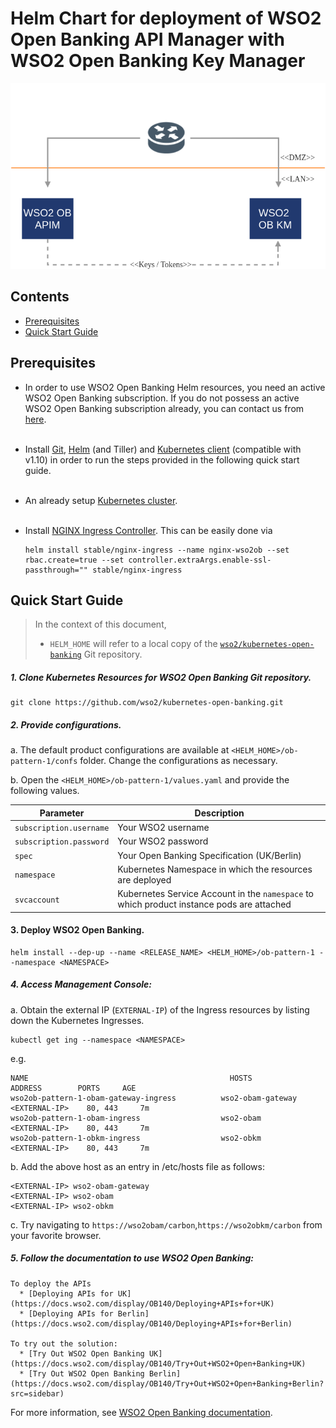 # Helm Chart for deployment of WSO2 Open Banking API Manager with WSO2 Open Banking Key Manager

![WSO2 Open Banking Deployment Pattern 1](images/pattern1.png)

## Contents

* [Prerequisites](#prerequisites)
* [Quick Start Guide](#quick-start-guide)

## Prerequisites

* In order to use WSO2 Open Banking Helm resources, you need an active WSO2 Open Banking subscription. If you do not possess an active WSO2 Open Banking subscription already, you can contact us from [here](https://wso2.com/solutions/financial/open-banking/).<br><br>
 
* Install [Git](https://git-scm.com/book/en/v2/Getting-Started-Installing-Git), [Helm](https://github.com/kubernetes/helm/blob/master/docs/install.md)
(and Tiller) and [Kubernetes client](https://kubernetes.io/docs/tasks/tools/install-kubectl/) (compatible with v1.10) in order to run the 
steps provided in the following quick start guide.<br><br>

* An already setup [Kubernetes cluster](https://kubernetes.io/docs/setup).<br><br>

* Install [NGINX Ingress Controller](https://kubernetes.github.io/ingress-nginx/deploy/). This can be easily done via
  ```
  helm install stable/nginx-ingress --name nginx-wso2ob --set rbac.create=true --set controller.extraArgs.enable-ssl-passthrough="" stable/nginx-ingress
  ```

## Quick Start Guide    

>In the context of this document, <br>
>* `HELM_HOME` will refer to a local copy of the [`wso2/kubernetes-open-banking`](https://github.com/wso2/kubernetes-open-banking/)
Git repository. <br>

##### 1. Clone Kubernetes Resources for WSO2 Open Banking Git repository.

```
git clone https://github.com/wso2/kubernetes-open-banking.git
```

##### 2. Provide configurations.

a. The default product configurations are available at `<HELM_HOME>/ob-pattern-1/confs` folder. Change the
configurations as necessary.

b. Open the `<HELM_HOME>/ob-pattern-1/values.yaml` and provide the following values. 

| Parameter                       | Description                                                                               |
|---------------------------------|-------------------------------------------------------------------------------------------|
| `subscription.username`         | Your WSO2 username                                                                        |
| `subscription.password`         | Your WSO2 password                                                                        |
| `spec`                          | Your Open Banking Specification (UK/Berlin)                                               |
| `namespace`                     | Kubernetes Namespace in which the resources are deployed                                  |
| `svcaccount`                    | Kubernetes Service Account in the `namespace` to which product instance pods are attached |


#### 3. Deploy WSO2 Open Banking.

```
helm install --dep-up --name <RELEASE_NAME> <HELM_HOME>/ob-pattern-1 --namespace <NAMESPACE>
```

##### 4. Access Management Console:

a. Obtain the external IP (`EXTERNAL-IP`) of the Ingress resources by listing down the Kubernetes Ingresses.

  ```
  kubectl get ing --namespace <NAMESPACE>
  ```

e.g.

```
NAME                                             HOSTS                        ADDRESS        PORTS     AGE
wso2ob-pattern-1-obam-gateway-ingress          wso2-obam-gateway           <EXTERNAL-IP>    80, 443     7m
wso2ob-pattern-1-obam-ingress                  wso2-obam                   <EXTERNAL-IP>    80, 443     7m
wso2ob-pattern-1-obkm-ingress                  wso2-obkm                   <EXTERNAL-IP>    80, 443     7m
```

b. Add the above host as an entry in /etc/hosts file as follows:

  ```
  <EXTERNAL-IP>	wso2-obam-gateway
  <EXTERNAL-IP>	wso2-obam
  <EXTERNAL-IP>	wso2-obkm
  ```

c. Try navigating to `https://wso2obam/carbon`,`https://wso2obkm/carbon`  from your favorite browser.

##### 5. Follow the documentation to use WSO2 Open Banking:

    To deploy the APIs
      * [Deploying APIs for UK](https://docs.wso2.com/display/OB140/Deploying+APIs+for+UK)
      * [Deploying APIs for Berlin](https://docs.wso2.com/display/OB140/Deploying+APIs+for+Berlin)

    To try out the solution:
      * [Try Out WSO2 Open Banking UK](https://docs.wso2.com/display/OB140/Try+Out+WSO2+Open+Banking+UK)
      * [Try Out WSO2 Open Banking Berlin](https://docs.wso2.com/display/OB140/Try+Out+WSO2+Open+Banking+Berlin?src=sidebar)

For more information, see [WSO2 Open Banking documentation](https://docs.wso2.com/display/OB140).
